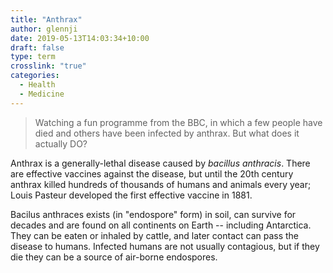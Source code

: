 ```yaml
---
title: "Anthrax"
author: glennji
date: 2019-05-13T14:03:34+10:00
draft: false
type: term
crosslink: "true"
categories:
  - Health
  - Medicine
---
```

> Watching a fun programme from the BBC, in which a few people have died and others have been infected by anthrax. But what does it actually DO?

Anthrax is a generally-lethal disease caused by *bacillus anthracis*. There are effective vaccines against the disease, but until the 20th century anthrax killed hundreds of thousands of humans and animals every year; Louis Pasteur developed the first effective vaccine in 1881.

Bacilus anthraces exists (in "endospore" form) in soil, can survive for decades and are found on all continents on Earth -- including Antarctica. They can be eaten or inhaled by cattle, and later contact can pass the disease to humans. Infected humans are not usually contagious, but if they die they can be a source of air-borne endospores.
